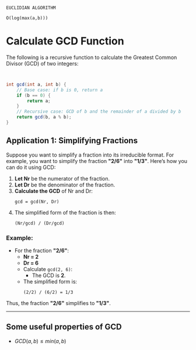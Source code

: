 ```
EUCLIDIAN ALGORITHM

O(log(max(a,b)))

```
# Calculate GCD Function

The following is a recursive function to calculate the Greatest Common Divisor (GCD) of two integers:

``` java


int gcd(int a, int b) {
    // Base case: if b is 0, return a
    if (b == 0) {
        return a;
    }
    // Recursive case: GCD of b and the remainder of a divided by b
    return gcd(b, a % b);
}
```

## Application 1: Simplifying Fractions

Suppose you want to simplify a fraction into its irreducible format. For example, you want to simplify the fraction **"2/6"** into **"1/3"**. Here’s how you can do it using GCD:

1. **Let Nr** be the numerator of the fraction.
2. **Let Dr** be the denominator of the fraction.
3. **Calculate the GCD** of Nr and Dr:
   ```
   gcd = gcd(Nr, Dr)
   ```
4. The simplified form of the fraction is then:
   ```
   (Nr/gcd) / (Dr/gcd)
   ```

### Example:

- For the fraction **"2/6"**:
  - **Nr = 2**
  - **Dr = 6**
  - Calculate `gcd(2, 6)`:
    - The GCD is **2**.
  - The simplified form is:
    ```
    (2/2) / (6/2) = 1/3
    ```

Thus, the fraction **"2/6"** simplifies to **"1/3"**.


----


## Some useful properties of GCD
- $GCD(a,b) \leq min(a,b)$ 


